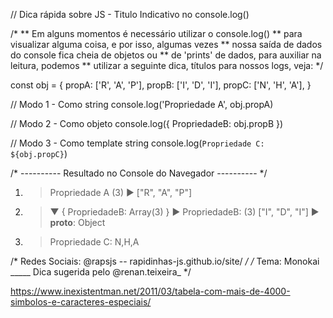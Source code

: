 // Dica rápida sobre JS -  Titulo Indicativo no console.log()

/*
** Em alguns momentos é necessário utilizar o console.log()
** para visualizar alguma coisa, e por isso, algumas vezes
** nossa saída de dados do console fica cheia de objetos ou
** de 'prints' de dados, para auxiliar na leitura, podemos
** utilizar a seguinte dica, títulos para nossos logs, veja:
*/

const obj = {
  propA: ['R', 'A', 'P'],
  propB: ['I', 'D', 'I'],
  propC: ['N', 'H', 'A'],
}

// Modo 1 - Como string
console.log('Propriedade A', obj.propA)

// Modo 2 - Como objeto
console.log({ PropriedadeB: obj.propB })

// Modo 3 - Como template string
console.log(`Propriedade C: ${obj.propC}`)

/* ---------- Resultado no Console do Navegador ---------- */

1. > Propriedade A (3) ► ["R", "A", "P"]

2. > ▼ { PropriedadeB: Array(3) }
		► PropriedadeB: (3) ["I", "D", "I"]
		► __proto__: Object
        
3. > Propriedade C: N,H,A

/* Redes Sociais: @rapsjs -- rapidinhas-js.github.io/site/ */
/* Tema: Monokai _____ Dica sugerida pelo @renan.teixeira_ */

https://www.inexistentman.net/2011/03/tabela-com-mais-de-4000-simbolos-e-caracteres-especiais/